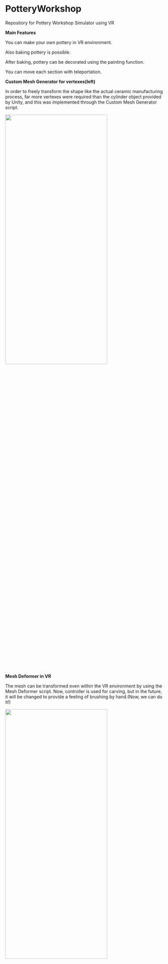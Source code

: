 # PotteryWorkshop
Repository for Pottery Workshop Simulator using VR


**Main Features**

You can make your own pottery in VR environment.

Also baking pottery is possible.

After baking, pottery can be decorated using the painting function.

You can move each section with teleportation.



**Custom Mesh Generator for vertexes(left)**

In order to freely transform the shape like the actual ceramic manufacturing process, far more vertexes were required than the cylinder object provided by Unity, and this was implemented through the Custom Mesh Generator script.

<img src="https://github.com/user-attachments/assets/cb10da06-1de2-44c7-9749-432491656d03" width="80%" height="45%"/>


**Mesh Deformer in VR**

The mesh can be transformed even within the VR environment by using the Mesh Deformer script. Now, controller is used for carving, but in the future, it will be changed to provide a feeling of brushing by hand.(Now, we can do it!)

<img src="https://github.com/user-attachments/assets/318b6e48-9e9d-4494-8140-63697db86364" width="80%" height="45%"/>

<img src="https://github.com/user-attachments/assets/55aa6b5e-2d79-4af6-8671-e5cf8d46adf6" width="80%" height="45%"/>


**Teleportation for each section**

<img src="https://github.com/user-attachments/assets/2e3b3a20-5fb6-4e9a-98d0-1ecd30870385" width="80%" height="45%"/>


**Modeling for kiln**

<img src="https://github.com/user-attachments/assets/8c783c97-05c6-448d-b378-ef2375557325" width="80%" height="45%"/>
